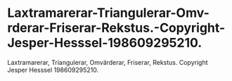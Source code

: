 # Laxtramarerar-Triangulerar-Omv-rderar-Friserar-Rekstus.-Copyright-Jesper-Hesssel-198609295210.
Laxtramarerar, Triangulerar, Omvärderar, Friserar, Rekstus. Copyright Jesper Hesssel 198609295210.
